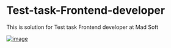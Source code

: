 # Test-task-Frontend-developer
This is solution for Test task Frontend developer at Mad Soft

[![image](https://github.com/Suficks/Test-task-Frontend-developer/assets/134487538/da4e28ea-66fe-4d1c-a921-112c602b72d9)](https://testingtask-mad-soft.netlify.app/)
